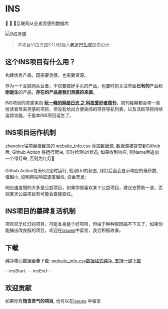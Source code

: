 # INS

🍭 🍭 🍭互联网从业者灵感的数据库

![INS灵感](https://raw.githubusercontent.com/zhaoolee/ins/master/media/ins.png)

> 本项目VI由方圆STU创始人[老罗巴扎嘿](https://huaban.com/user/syy946795671)提供设计

## 这个INS项目有什么用？

构建优秀产品，既需要灵感，也需要资源。

作为一个互联网从业者，不仅要做好手头的产品，也要时刻关注市面**已有的**产品和**刚诞生**的产品，**存在的产品是我们灵感的来源**。

INS项目的灵感来自 [**阮一峰的网络日志 之 科技爱好者周刊**](https://www.ruanyifeng.com/blog/weekly/)，周刊每期都会带一些给读者带来灵感的项目，但没有给出方便查阅的项目导航列表，以及活跃项目持续追踪功能，于是本INS项目诞生了。

## INS项目运作机制

zhaoolee往项目根目录的 [website_info.csv](https://github.com/zhaoolee/ins/blob/main/website_info.csv) 添加数据源, 数据源被提交到Github 后, Github Action 将运行爬虫, 实时检测Url状态, 如果收到响应, 则Name后追加一个绿灯🟢, 否则为红灯🔴

Github Action每天6点定时运行, 检测Url的状态, 绿灯后面会显示响应的毫秒数, 值越小, 说明网站响应速度越快, 资金充足; 

响应速度慢的大多是公益项目，如果你很喜欢某个公益项目，建议去赞助一波，否则某天公益项目有可能会直接变红。

## INS项目的墓碑复活机制

项目显示红灯的项目，可能本身是个好项目，但由于种种原因搞不下去了，如果你能搞出改良版的项目，欢迎在[issues](https://github.com/zhaoolee/ins/issues)中留言，我会积极收录。

## 下载

纯净核心数据全量下载: [website_info.csv数据格式纯净, 支持一键下载](https://raw.githubusercontent.com/zhaoolee/ins/main/website_info.csv)

--insStart----insEnd--


## 欢迎贡献

如果你有**饱含灵气的项目**, 也可以在[issues](https://github.com/zhaoolee/ins/issues) 中留言